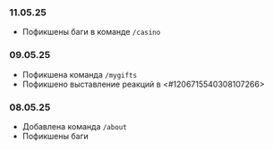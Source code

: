 ### 11.05.25
- Пофикшены баги в команде `/casino`
### 09.05.25
- Пофикшена команда `/mygifts`
- Пофикшено выставление реакций в <#1206715540308107266>
### 08.05.25
- Добавлена команда `/about`
- Пофикшены баги